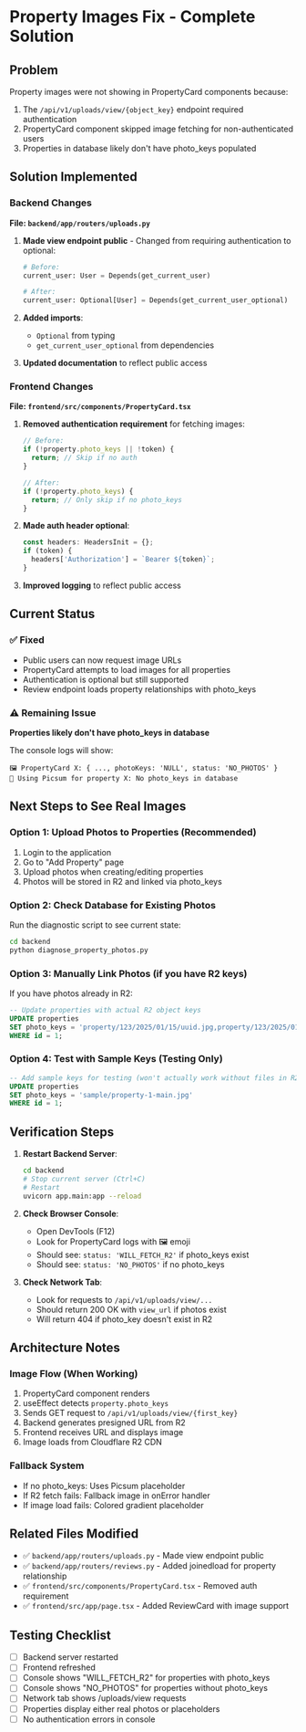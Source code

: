 # Property Images Fix - Complete Solution

## Problem
Property images were not showing in PropertyCard components because:
1. The `/api/v1/uploads/view/{object_key}` endpoint required authentication
2. PropertyCard component skipped image fetching for non-authenticated users
3. Properties in database likely don't have photo_keys populated

## Solution Implemented

### Backend Changes

**File: `backend/app/routers/uploads.py`**

1. **Made view endpoint public** - Changed from requiring authentication to optional:
   ```python
   # Before:
   current_user: User = Depends(get_current_user)
   
   # After:
   current_user: Optional[User] = Depends(get_current_user_optional)
   ```

2. **Added imports**:
   - `Optional` from typing
   - `get_current_user_optional` from dependencies

3. **Updated documentation** to reflect public access

### Frontend Changes

**File: `frontend/src/components/PropertyCard.tsx`**

1. **Removed authentication requirement** for fetching images:
   ```typescript
   // Before:
   if (!property.photo_keys || !token) {
     return; // Skip if no auth
   }
   
   // After:
   if (!property.photo_keys) {
     return; // Only skip if no photo_keys
   }
   ```

2. **Made auth header optional**:
   ```typescript
   const headers: HeadersInit = {};
   if (token) {
     headers['Authorization'] = `Bearer ${token}`;
   }
   ```

3. **Improved logging** to reflect public access

## Current Status

### ✅ Fixed
- Public users can now request image URLs
- PropertyCard attempts to load images for all properties
- Authentication is optional but still supported
- Review endpoint loads property relationships with photo_keys

### ⚠️ Remaining Issue
**Properties likely don't have photo_keys in database**

The console logs will show:
```
🖼️ PropertyCard X: { ..., photoKeys: 'NULL', status: 'NO_PHOTOS' }
🎨 Using Picsum for property X: No photo_keys in database
```

## Next Steps to See Real Images

### Option 1: Upload Photos to Properties (Recommended)
1. Login to the application
2. Go to "Add Property" page
3. Upload photos when creating/editing properties
4. Photos will be stored in R2 and linked via photo_keys

### Option 2: Check Database for Existing Photos
Run the diagnostic script to see current state:
```bash
cd backend
python diagnose_property_photos.py
```

### Option 3: Manually Link Photos (if you have R2 keys)
If you have photos already in R2:
```sql
-- Update properties with actual R2 object keys
UPDATE properties 
SET photo_keys = 'property/123/2025/01/15/uuid.jpg,property/123/2025/01/15/uuid2.jpg'
WHERE id = 1;
```

### Option 4: Test with Sample Keys (Testing Only)
```sql
-- Add sample keys for testing (won't actually work without files in R2)
UPDATE properties 
SET photo_keys = 'sample/property-1-main.jpg'
WHERE id = 1;
```

## Verification Steps

1. **Restart Backend Server**:
   ```bash
   cd backend
   # Stop current server (Ctrl+C)
   # Restart
   uvicorn app.main:app --reload
   ```

2. **Check Browser Console**:
   - Open DevTools (F12)
   - Look for PropertyCard logs with 🖼️ emoji
   - Should see: `status: 'WILL_FETCH_R2'` if photo_keys exist
   - Should see: `status: 'NO_PHOTOS'` if no photo_keys

3. **Check Network Tab**:
   - Look for requests to `/api/v1/uploads/view/...`
   - Should return 200 OK with `view_url` if photos exist
   - Will return 404 if photo_key doesn't exist in R2

## Architecture Notes

### Image Flow (When Working)
1. PropertyCard component renders
2. useEffect detects `property.photo_keys`
3. Sends GET request to `/api/v1/uploads/view/{first_key}`
4. Backend generates presigned URL from R2
5. Frontend receives URL and displays image
6. Image loads from Cloudflare R2 CDN

### Fallback System
- If no photo_keys: Uses Picsum placeholder
- If R2 fetch fails: Fallback image in onError handler
- If image load fails: Colored gradient placeholder

## Related Files Modified
- ✅ `backend/app/routers/uploads.py` - Made view endpoint public
- ✅ `backend/app/routers/reviews.py` - Added joinedload for property relationship
- ✅ `frontend/src/components/PropertyCard.tsx` - Removed auth requirement
- ✅ `frontend/src/app/page.tsx` - Added ReviewCard with image support

## Testing Checklist
- [ ] Backend server restarted
- [ ] Frontend refreshed
- [ ] Console shows "WILL_FETCH_R2" for properties with photo_keys
- [ ] Console shows "NO_PHOTOS" for properties without photo_keys
- [ ] Network tab shows /uploads/view requests
- [ ] Properties display either real photos or placeholders
- [ ] No authentication errors in console
